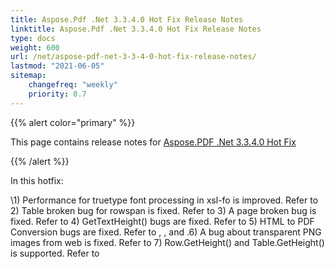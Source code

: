 ```yaml
---
title: Aspose.Pdf .Net 3.3.4.0 Hot Fix Release Notes
linktitle: Aspose.Pdf .Net 3.3.4.0 Hot Fix Release Notes
type: docs
weight: 600
url: /net/aspose-pdf-net-3-3-4-0-hot-fix-release-notes/
lastmod: "2021-06-05"
sitemap:
    changefreq: "weekly"
    priority: 0.7
---
```


{{% alert color="primary" %}}

This page contains release notes for [Aspose.PDF .Net 3.3.4.0 Hot Fix](https://downloads.aspose.com/pdf/net/new-releases/aspose.pdf-.net-3.3.4.0-hot-fix/)

{{% /alert %}}

In this hotfix:

\1) Performance for truetype font processing in xsl-fo is improved. Refer to 2) Table broken bug for rowspan is fixed. Refer to 3) A page broken bug is fixed. Refer to 4) GetTextHeight() bugs are fixed. Refer to 5) HTML to PDF Conversion bugs are fixed. Refer to , , and .6) A bug about transparent PNG images from web is fixed. Refer to 7) Row.GetHeight() and Table.GetHeight() is supported. Refer to
